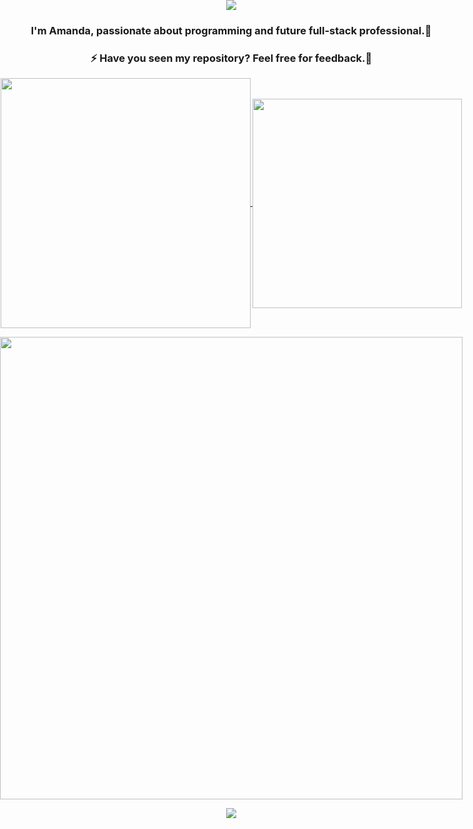 <!DOCTYPE html>
<html>
<body>

<div align="center" style="position: absolute; left: 0; top: 0; ">
<a>
  <img align="center"src="https://readme-typing-svg.herokuapp.com?color=%23F2F707&size=40&center=true&width=600&height=200&lines=%3CHello+World!+%2F%3E+%F0%9F%A5%B0;%3CWelcome+to+my+profile+%2F%3E" />
</a>
   
<div align="center"><h3>I'm Amanda, passionate about programming and future full-stack professional.🥰</h3></div>
   
<div align="center"><h3>⚡ Have you seen my repository? Feel free for feedback.💬</h3></div>

<div align="center">
<a href="https://github.com/AmandaOliveira0212/github-readme-stats">
  <img align="center" width="400"  src="https://github-readme-stats.vercel.app/api?username=AmandaOliveira0212&theme=radical&show_icons=true&card_width=" />
</a>
<a href="https://github.com/AmandaOliveira0212/convoychat">
  <img align="center" width="335"  src="https://github-readme-stats.vercel.app/api/top-langs/?username=AmandaOliveira0212&layout=compact&theme=radical" />
</a>
 <p></p>
</div>

<div align="center">
<a href="https://github.com/AmandaOliveira0212/streak-stats">
  <img align="center" style="width:740px;" src="http://github-readme-streak-stats.herokuapp.com?user=AmandaOliveira0212&theme=great-gatsby&hide_border=true&date_format=M%20j%5B%2C%20Y%5D&background=920632" />
</a>
<P></P>
</div>

<div align="center">
<img src="https://komarev.com/ghpvc/?username=AmandaOliveira0212&&style=flat-square" align="center" />
<P></P>
</div>
